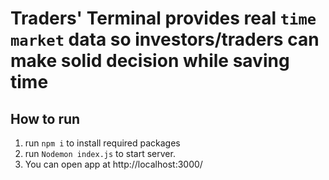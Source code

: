 # Traders' Terminal provides real `time market` data so investors/traders can make solid decision while saving time

## How to run
1. run `npm i` to install required packages
2. run `Nodemon index.js` to start server. 
3. You can open app at http://localhost:3000/